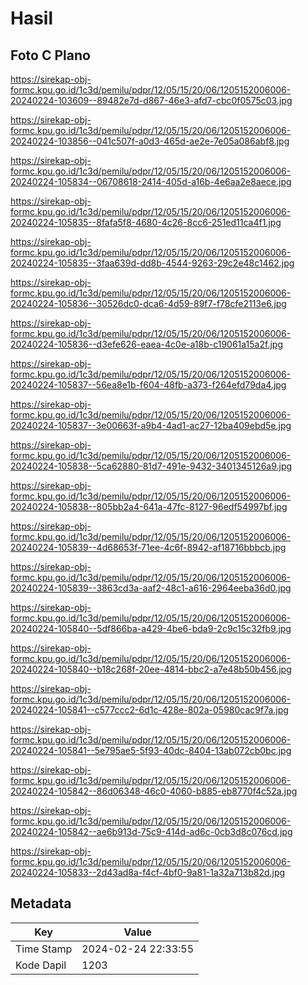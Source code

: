# Hasil

## Foto C Plano

https://sirekap-obj-formc.kpu.go.id/1c3d/pemilu/pdpr/12/05/15/20/06/1205152006006-20240224-103609--89482e7d-d867-46e3-afd7-cbc0f0575c03.jpg

https://sirekap-obj-formc.kpu.go.id/1c3d/pemilu/pdpr/12/05/15/20/06/1205152006006-20240224-103856--041c507f-a0d3-465d-ae2e-7e05a086abf8.jpg

https://sirekap-obj-formc.kpu.go.id/1c3d/pemilu/pdpr/12/05/15/20/06/1205152006006-20240224-105834--06708618-2414-405d-a16b-4e6aa2e8aece.jpg

https://sirekap-obj-formc.kpu.go.id/1c3d/pemilu/pdpr/12/05/15/20/06/1205152006006-20240224-105835--8fafa5f8-4680-4c26-8cc6-251ed11ca4f1.jpg

https://sirekap-obj-formc.kpu.go.id/1c3d/pemilu/pdpr/12/05/15/20/06/1205152006006-20240224-105835--3faa639d-dd8b-4544-9263-29c2e48c1462.jpg

https://sirekap-obj-formc.kpu.go.id/1c3d/pemilu/pdpr/12/05/15/20/06/1205152006006-20240224-105836--30526dc0-dca6-4d59-89f7-f78cfe2113e6.jpg

https://sirekap-obj-formc.kpu.go.id/1c3d/pemilu/pdpr/12/05/15/20/06/1205152006006-20240224-105836--d3efe626-eaea-4c0e-a18b-c19061a15a2f.jpg

https://sirekap-obj-formc.kpu.go.id/1c3d/pemilu/pdpr/12/05/15/20/06/1205152006006-20240224-105837--56ea8e1b-f604-48fb-a373-f264efd79da4.jpg

https://sirekap-obj-formc.kpu.go.id/1c3d/pemilu/pdpr/12/05/15/20/06/1205152006006-20240224-105837--3e00663f-a9b4-4ad1-ac27-12ba409ebd5e.jpg

https://sirekap-obj-formc.kpu.go.id/1c3d/pemilu/pdpr/12/05/15/20/06/1205152006006-20240224-105838--5ca62880-81d7-491e-9432-3401345126a9.jpg

https://sirekap-obj-formc.kpu.go.id/1c3d/pemilu/pdpr/12/05/15/20/06/1205152006006-20240224-105838--805bb2a4-641a-47fc-8127-96edf54997bf.jpg

https://sirekap-obj-formc.kpu.go.id/1c3d/pemilu/pdpr/12/05/15/20/06/1205152006006-20240224-105839--4d68653f-71ee-4c6f-8942-af18716bbbcb.jpg

https://sirekap-obj-formc.kpu.go.id/1c3d/pemilu/pdpr/12/05/15/20/06/1205152006006-20240224-105839--3863cd3a-aaf2-48c1-a616-2964eeba36d0.jpg

https://sirekap-obj-formc.kpu.go.id/1c3d/pemilu/pdpr/12/05/15/20/06/1205152006006-20240224-105840--5df866ba-a429-4be6-bda9-2c9c15c32fb9.jpg

https://sirekap-obj-formc.kpu.go.id/1c3d/pemilu/pdpr/12/05/15/20/06/1205152006006-20240224-105840--b18c268f-20ee-4814-bbc2-a7e48b50b456.jpg

https://sirekap-obj-formc.kpu.go.id/1c3d/pemilu/pdpr/12/05/15/20/06/1205152006006-20240224-105841--c577ccc2-6d1c-428e-802a-05980cac9f7a.jpg

https://sirekap-obj-formc.kpu.go.id/1c3d/pemilu/pdpr/12/05/15/20/06/1205152006006-20240224-105841--5e795ae5-5f93-40dc-8404-13ab072cb0bc.jpg

https://sirekap-obj-formc.kpu.go.id/1c3d/pemilu/pdpr/12/05/15/20/06/1205152006006-20240224-105842--86d06348-46c0-4060-b885-eb8770f4c52a.jpg

https://sirekap-obj-formc.kpu.go.id/1c3d/pemilu/pdpr/12/05/15/20/06/1205152006006-20240224-105842--ae6b913d-75c9-414d-ad6c-0cb3d8c076cd.jpg

https://sirekap-obj-formc.kpu.go.id/1c3d/pemilu/pdpr/12/05/15/20/06/1205152006006-20240224-105833--2d43ad8a-f4cf-4bf0-9a81-1a32a713b82d.jpg


## Metadata

| Key        | Value               |
| ---------- | ------------------- |
| Time Stamp | 2024-02-24 22:33:55 |
| Kode Dapil | 1203                |




